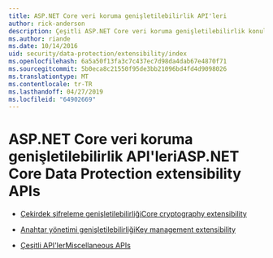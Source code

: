 ```yaml
---
title: ASP.NET Core veri koruma genişletilebilirlik API'leri
author: rick-anderson
description: Çeşitli ASP.NET Core veri koruma genişletilebilirlik konuları keşfedin.
ms.author: riande
ms.date: 10/14/2016
uid: security/data-protection/extensibility/index
ms.openlocfilehash: 6a5a50f13fa3c7c437ec7d98da4dab67e4870f71
ms.sourcegitcommit: 5b0eca8c21550f95de3bb21096bd4fd4d9098026
ms.translationtype: MT
ms.contentlocale: tr-TR
ms.lasthandoff: 04/27/2019
ms.locfileid: "64902669"
---
```

# <a name="aspnet-core-data-protection-extensibility-apis"></a><span data-ttu-id="164c0-103">ASP.NET Core veri koruma genişletilebilirlik API'leri</span><span class="sxs-lookup"><span data-stu-id="164c0-103">ASP.NET Core Data Protection extensibility APIs</span></span>

* [<span data-ttu-id="164c0-104">Çekirdek şifreleme genişletilebilirliği</span><span class="sxs-lookup"><span data-stu-id="164c0-104">Core cryptography extensibility</span></span>](xref:security/data-protection/extensibility/core-crypto)

* [<span data-ttu-id="164c0-105">Anahtar yönetimi genişletilebilirliği</span><span class="sxs-lookup"><span data-stu-id="164c0-105">Key management extensibility</span></span>](xref:security/data-protection/extensibility/key-management)

* [<span data-ttu-id="164c0-106">Çeşitli API'ler</span><span class="sxs-lookup"><span data-stu-id="164c0-106">Miscellaneous APIs</span></span>](xref:security/data-protection/extensibility/misc-apis)
